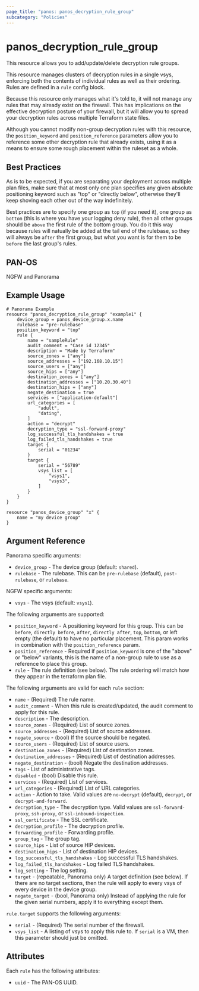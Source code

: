 ```yaml
---
page_title: "panos: panos_decryption_rule_group"
subcategory: "Policies"
---
```


# panos_decryption_rule_group

This resource allows you to add/update/delete decryption rule groups.

This resource manages clusters of decryption rules in a single vsys,
enforcing both the contents of individual rules as well as their
ordering.  Rules are defined in a `rule` config block.

Because this resource only manages what it's told to, it will not manage
any rules that may already exist on the firewall.  This has
implications on the effective decryption posture of your firewall, but it
will allow you to spread your decryption rules across multiple Terraform
state files.

Although you cannot modify non-group decryption rules with this
resource, the `position_keyword` and `position_reference` parameters allow you
to reference some other decryption rule that already exists, using it as
a means to ensure some rough placement within the ruleset as a whole.


## Best Practices

As is to be expected, if you are separating your deployment across
multiple plan files, make sure that at most only one plan specifies any given
absolute positioning keyword such as "top" or "directly below", otherwise
they'll keep shoving each other out of the way indefinitely.

Best practices are to specify one group as `top` (if you need it), one
group as `bottom` (this is where you have your logging deny rule), then
all other groups should be `above` the first rule of the bottom group.  You
do it this way because rules will natually be added at the tail end of the
rulebase, so they will always be `after` the first group, but what you want
is for them to be `before` the last group's rules.


## PAN-OS

NGFW and Panorama


## Example Usage

```hcl
# Panorama Example
resource "panos_decryption_rule_group" "example1" {
    device_group = panos_device_group.x.name
    rulebase = "pre-rulebase"
    position_keyword = "top"
    rule {
        name = "sampleRule"
        audit_comment = "Case id 12345"
        description = "Made by Terraform"
        source_zones = ["any"]
        source_addresses = ["192.168.10.15"]
        source_users = ["any"]
        source_hips = ["any"]
        destination_zones = ["any"]
        destination_addresses = ["10.20.30.40"]
        destination_hips = ["any"]
        negate_destination = true
        services = ["application-default"]
        url_categories = [
            "adult",
            "dating",
        ]
        action = "decrypt"
        decryption_type = "ssl-forward-proxy"
        log_successful_tls_handshakes = true
        log_failed_tls_handshakes = true
        target {
            serial = "01234"
        }
        target {
            serial = "56789"
            vsys_list = [
                "vsys1",
                "vsys3",
            ]
        }
    }
}

resource "panos_device_group" "x" {
    name = "my device group"
}
```


## Argument Reference

Panorama specific arguments:

* `device_group` - The device group (default: `shared`).
* `rulebase` - The rulebase.  This can be `pre-rulebase` (default),
  `post-rulebase`, or `rulebase`.

NGFW specific arguments:

* `vsys` - The vsys (default: `vsys1`).


The following arguments are supported:

* `position_keyword` - A positioning keyword for this group.  This
  can be `before`, `directly before`, `after`, `directly after`, `top`,
  `bottom`, or left empty (the default) to have no particular placement.  This
  param works in combination with the `position_reference` param.
* `position_reference` - Required if `position_keyword` is one of the
  "above" or "below" variants, this is the name of a non-group rule to use
  as a reference to place this group.
* `rule` - The rule definition (see below).  The rule ordering will match how
  they appear in the terraform plan file.

The following arguments are valid for each `rule` section:

* `name` - (Required) The rule name.
* `audit_comment` - When this rule is created/updated, the audit comment to
  apply for this rule.
* `description` - The description.
* `source_zones` - (Required) List of source zones.
* `source_addresses` - (Required) List of source addresses.
* `negate_source` - (bool) If the source should be negated.
* `source_users` - (Required) List of source users.
* `destination_zones` - (Required) List of destination zones.
* `destination_addresses` - (Required) List of destination addresses.
* `negate_destination` - (bool) Negate the destination addresses.
* `tags` - List of administrative tags.
* `disabled` - (bool) Disable this rule.
* `services` - (Required) List of services.
* `url_categories` - (Required) List of URL categories.
* `action` - Action to take.  Valid values are `no-decrypt` (default),
  `decrypt`, or `decrypt-and-forward`.
* `decryption_type` - The decryption type.  Valid values are `ssl-forward-proxy`,
  `ssh-proxy`, or `ssl-inbound-inspection`.
* `ssl_certificate` - The SSL certificate.
* `decryption_profile` - The decryption profile.
* `forwarding_profile` - Forwarding profile.
* `group_tag` - The group tag.
* `source_hips` - List of source HIP devices.
* `destination_hips` - List of destination HIP devices.
* `log_successful_tls_handshakes` - Log successful TLS handshakes.
* `log_failed_tls_handshakes` - Log failed TLS handshakes.
* `log_setting` - The log setting.
* `target` - (repeatable, Panorama only) A target definition (see below).  If there
  are no target sections, then the rule will apply to every vsys of every device
  in the device group.
* `negate_target` - (bool, Panorama only) Instead of applying the rule for the
  given serial numbers, apply it to everything except them.

`rule.target` supports the following arguments:

* `serial` - (Required) The serial number of the firewall.
* `vsys_list` - A listing of vsys to apply this rule to.  If `serial` is
  a VM, then this parameter should just be omitted.


## Attributes

Each `rule` has the following attributes:

* `uuid` - The PAN-OS UUID.
